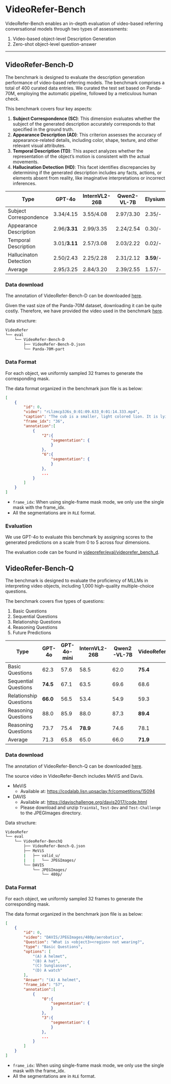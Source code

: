 # VideoRefer-Bench
VideoRefer-Bench enables an in-depth evaluation of video-based referring conversational models through two types of assessments:

1. Video-based object-level Description Generation
2. Zero-shot object-level question-answer

---

## VideoRefer-Bench-D

The benchmark is designed to evaluate the description generation performance of video-based referring models. The benchmark comprises a total of 400 curated data entries. We curated the test set based on Panda-70M, employing the automatic pipeline, followed by a meticulous human check.

This benchmark covers four key aspects:

1. **Subject Correspondence (SC)**: This dimension evaluates whether the subject of the generated description accurately corresponds to that specified in the ground truth.
2. **Appearance Description (AD)**: This criterion assesses the accuracy of appearance-related details, including color, shape, texture, and other relevant visual attributes.
3. **Temporal Description (TD)**: This aspect analyzes whether the representation of the object’s motion is consistent with the actual movements.
4. **Hallucination Detection (HD)**: This facet identifies discrepancies by determining if the generated description includes any facts, actions, or elements absent from reality, like imaginative interpretations or incorrect inferences.

| Type                   | GPT-4o        | InternVL2-26B | Qwen2-VL-7B | Elysium    | Artemis | VideoRefer        |
| ---------------------- | ------------- | ------------- | ----------- | ---------- | ------- | ----------------- |
| Subject Correspondence | 3.34/4.15     | 3.55/4.08     | 2.97/3.30   | 2.35/-     | -/3.42  | **4.41**/**4.44** |
| Appearance Description | 2.96/**3.31** | 2.99/3.35     | 2.24/2.54   | 0.30/-     | -/1.34  | **3.27**/3.27     |
| Temporal Description   | 3.01/**3.11** | 2.57/3.08     | 2.03/2.22   | 0.02/-     | -/1.39  | **3.03**/3.10     |
| Hallucinaton Detection | 2.50/2.43     | 2.25/2.28     | 2.31/2.12   | **3.59**/- | -/2.90  | 2.97/**3.04**     |
| Average                | 2.95/3.25     | 2.84/3.20     | 2.39/2.55   | 1.57/-     | -/2.26  | **3.42**/**3.46** |

### Data download
The annotation of VideoRefer-Bench-D can be downloaded [here]().

Given the vast size of the Panda-70M dataset, downloading it can be quite costly. Therefore, we have provided the video used in the benchmark [here]().

Data structure:
```bash
VideoRefer
└── eval
    └── VideoRefer-Bench-D
        ├── VideoRefer-Bench-D.json
        └── Panda-70M-part 
```

### Data Format
For each object, we uniformly sampled 32 frames to generate the corresponding mask.

The data format organized in the benchmark json file is as below:

```json
[
    {
        "id": 0,
        "video": "rLlzmcp3J6s_0:01:09.633_0:01:14.333.mp4",
        "caption": "The cub is a smaller, light colored lion. It is lying down and resting its head against the other lion. The cub looks calm and relaxed. It is the lion on the far left side of the frame.",
        "frame_idx": "36",
        "annotation":[
            {
                "2":{
                    "segmentation": {
                    }
                },
                "6":{
                    "segmentation": {
                    }
                },
                ...
            }
        ]
    }
]
```

- `frame_idx`: When using single-frame mask mode, we only use the single mask with the frame_idx.
- All the segmentations are in `RLE` format.

### Evaluation
We use GPT-4o to evaluate this benchmark by assigning scores to the generated predictions on a scale from 0 to 5 across four dimensions.

The evaluation code can be found in [videorefer/eval/videorefer_bench_d](videorefer/eval/videorefer_bench_d).



## VideoRefer-Bench-Q
The benchmark is designed to evaluate the proficiency of MLLMs in interpreting video objects, including 1,000 high-quality multiple-choice questions.

The benchmark covers five types of questions:

1. Basic Questions
2. Sequential Questions
3. Relationship Questions
4. Reasoning Questions
5. Future Predictions

| Type                   | GPT-4o   | GPT-4o-mini | InternVL2-26B | Qwen2-VL-7B | VideoRefer |
| ---------------------- | -------- | ----------- | ------------- | ----------- | ---------- |
| Basic Questions        | 62.3     | 57.6        | 58.5          | 62.0        | **75.4**   |
| Sequential Questions   | **74.5** | 67.1        | 63.5          | 69.6        | 68.6       |
| Relationship Questions | **66.0** | 56.5        | 53.4          | 54.9        | 59.3       |
| Reasoning Questions    | 88.0     | 85.9        | 88.0          | 87.3        | **89.4**   |
| Reasoning Questions    | 73.7     | 75.4        | **78.9**      | 74.6        | 78.1       |
| Average                | 71.3     | 65.8        | 65.0          | 66.0        | **71.9**   |

### Data download
The annotation of VideoRefer-Bench-Q can be downloaded [here]().

The source video in VideoRefer-Bench includes MeViS and Davis.
- MeViS
    - Available at: https://codalab.lisn.upsaclay.fr/competitions/15094
- DAVIS
    - Available at: https://davischallenge.org/davis2017/code.html
    - Please download and unzip `TrainVal`, `Test-Dev` and `Test-Challenge` to the JPEGImages directory.

Data structure:
```bash
VideoRefer
└── eval
    └── VideoRefer-BenchQ
        ├── VideoRefer-Bench-Q.json
        ├── MeViS 
        |   ├── valid_u/ 
        |   |   └── JPEGImages/      
        └── DAVIS 
            └── JPEGImages/  
                └── 480p/      

```

### Data Format
For each object, we uniformly sampled 32 frames to generate the corresponding mask.

The data format organized in the benchmark json file is as below:

```json
[
    {
        "id": 0,
        "video": "DAVIS/JPEGImages/480p/aerobatics",
        "Question": "What is <object3><region> not wearing?",
        "type": "Basic Questions",
        "options": [
            "(A) A helmet",
            "(B) A hat",
            "(C) Sunglasses",
            "(D) A watch"
        ],
        "Answer": "(A) A helmet",
        "frame_idx": "57",
        "annotation":[
            {
                "0":{
                    "segmentation": {
                    }
                },
                "3":{
                    "segmentation": {
                    }
                },
                ...
            }
        ]
    }
]
```

- `frame_idx`: When using single-frame mask mode, we only use the single mask with the frame_idx.
- All the segmentations are in `RLE` format.
